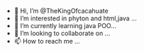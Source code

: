 - 👋 Hi, I’m @TheKingOfcacahuate
- 👀 I’m interested in phyton and html,java ...
- 🌱 I’m currently learning java POO...
- 💞️ I’m looking to collaborate on ...
- 📫 How to reach me ...

<!---
TheKingOfcacahuate/TheKingOfcacahuate is a ✨ special ✨ repository because its `README.md` (this file) appears on your GitHub profile.
You can click the Preview link to take a look at your changes.
--->
